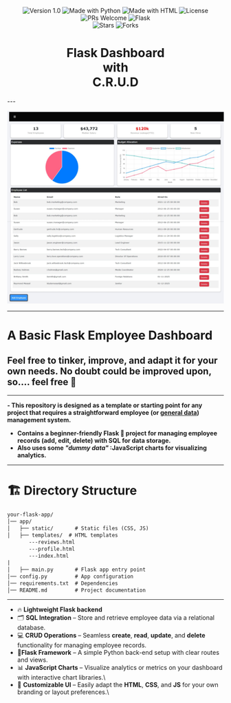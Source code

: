 <p align="center">
  <img src="https://img.shields.io/badge/Version-1.0-blue.svg" alt="Version 1.0">
  <img src="https://img.shields.io/badge/Made%20with-Python-gold.svg" alt="Made with Python">
  <img src="https://img.shields.io/badge/Made%20with-HTML-success.svg" alt="Made with HTML">
  <img src="https://img.shields.io/badge/License-Choose%20a%20license-orange.svg" alt="License">
  <img src="https://img.shields.io/badge/PRs-Welcome-navy.svg" alt="PRs Welcome">  
  <img src="https://img.shields.io/badge/Flask-Python-blue.svg" alt="Flask">
  <br>                                                                                                                                   
  <img src="https://img.shields.io/github/stars/N1TSUA-TATHAM-crzywrld/FaultLine?style=social" alt="Stars">                              
  <img src="https://img.shields.io/github/forks/N1TSUA-TATHAM-crzywrld/FaultLine?style=social" alt="Forks"> 
</p>                                                                                                                                     
                                                                                                                                     
<h1>                                                                                                                                     
  <div align="center"> Flask Dashboard </div>                                                                                            
  <div align="center"> with </div>                                                                                                       
  <div align="center"> C.R.U.D <div>                                                                                                     
                                                                                                                                         
  </h1>
---  

![Screenshot of Website / running HTML code given in this repo.](https://github.com/N1TSUA-TATHAM-crzywrld/flask-dashboard-boilerplate--w-crud/blob/main/snapshot_of_site.jpeg)

---

# **A Basic Flask Employee Dashboard**  

  ## **Feel free to tinker, improve, and adapt it for your own needs. No doubt could be improved upon, so.... feel free** 🙂
---
<strong>- This repository is designed as a template or starting point for any project that requires a straightforward employee (**or <ins>general data</ins>**) management
  system.
  - Contains a beginner-friendly **Flask** 🐍 project for managing employee records (add, edit, delete) with **SQL** for data storage.
  - Also uses some _"dummy data"_ :JavaScript charts for visualizing analytics.</strong>
---
 # 🏗 Directory Structure
 ```plaintext
your-flask-app/
│── app/
│   ├── static/       # Static files (CSS, JS)
│   ├── templates/  # HTML templates
        ---reviews.html
        ---profile.html  
        ---index.html
|
│   ├── main.py       # Flask app entry point
│── config.py         # App configuration
│── requirements.txt  # Dependencies
│── README.md         # Project documentation
```


---
- 🔥 **Lightweight Flask backend**
- 🗂️ **SQL Integration** – Store and retrieve  employee data via a relational database.  
- 💻 **CRUD Operations** – Seamless  **create**, **read**, **update**, and **delete** functionality for managing employee records.  
- 📑**Flask Framework** – A simple Python back-end setup with clear routes and views.  
- 📊 **JavaScript Charts** – Visualize analytics or metrics on your dashboard with interactive chart libraries.\
- 📝 **Customizable UI** – Easily adapt the **HTML**, **CSS**, and **JS** for your own branding or layout preferences.\
